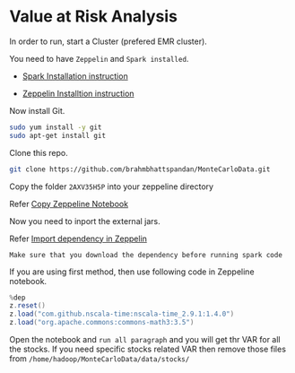 # Value at Risk Analysis

In order to run, start a Cluster (prefered EMR cluster).


You need to have `Zeppelin` and `Spark installed`.

* [Spark Installation instruction](http://spark.apache.org/docs/latest/building-spark.html)

* [Zeppelin Installtion instruction](http://zeppelin-project.org/docs/install/install.html)


Now install Git.
```bash
sudo yum install -y git
sudo apt-get install git
```


Clone this repo.
```bash
git clone https://github.com/brahmbhattspandan/MonteCarloData.git
```

Copy the folder `2AXV35H5P` into your zeppeline directory

Refer [Copy Zeppeline Notebook](http://fedulov.website/2015/10/16/export-apache-zeppelin-notebooks/)


Now you need to inport the external jars.

Refer [Import dependency in Zeppelin](http://fedulov.website/2015/10/16/export-apache-zeppelin-notebooks/)


`Make sure that you download the dependency before running spark code`

If you are using first method, then use following code in Zeppeline notebook.

```scala
%dep
z.reset()
z.load("com.github.nscala-time:nscala-time_2.9.1:1.4.0")
z.load("org.apache.commons:commons-math3:3.5")
```

Open the notebook and `run all paragraph` and you will get thr VAR for all the stocks. If you need specific stocks related VAR then remove those files from `/home/hadoop/MonteCarloData/data/stocks/`
